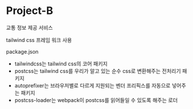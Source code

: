 # Project-B

교통 정보 제공 서비스


tailwind css 프레임 워크 사용

package.json

- tailwindcss는 tailwind css의 코어 패키지
- postcss는 tailwind css를 우리가 알고 있는 순수 css로 변환해주는 전처리기 패키지
- autoprefixer는 브라우저별로 다르게 지원되는 벤더 프리픽스를 자동으로 넣어주는 패키지
- postcss-loader는 webpack이 postcss를 읽어들일 수 있도록 해주는 로더